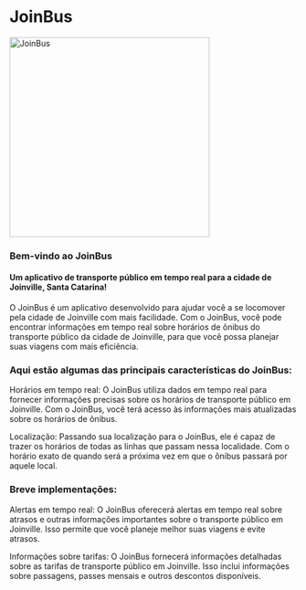 # JoinBus

<img  algin="center" alt="JoinBus" src="https://github.com/otavio27/JoinBus/blob/master/front/JoinBus/src/assets/joinbus.png"  class="centerImage" style="width: 350px; height: 350px; margim-left: 50%">

### Bem-vindo ao JoinBus 
#### Um aplicativo de transporte público em tempo real para a cidade de Joinville, Santa Catarina!

O JoinBus é um aplicativo desenvolvido para ajudar você a se locomover pela cidade de Joinville com mais facilidade. Com o JoinBus, você pode encontrar informações em tempo real sobre horários de ônibus do transporte público da cidade de Joinville, para que você possa planejar suas viagens com mais eficiência.

### Aqui estão algumas das principais características do JoinBus:

Horários em tempo real:
O JoinBus utiliza dados em tempo real para fornecer informações precisas sobre os horários de transporte público em Joinville. 
Com o JoinBus, você terá acesso às informações mais atualizadas sobre os horários de ônibus.
    
Localização:
Passando sua localização para o JoinBus, ele é capaz de trazer os horários de todas as linhas que passam nessa localidade.
Com o horário exato de quando será a próxima vez em que o ônibus passará por aquele local.

### Breve implementações:

Alertas em tempo real: 
O JoinBus oferecerá alertas em tempo real sobre atrasos e outras informações importantes sobre o transporte público em Joinville. 
Isso permite que você planeje melhor suas viagens e evite atrasos.

Informações sobre tarifas: 
O JoinBus fornecerá informações detalhadas sobre as tarifas de transporte público em Joinville. 
Isso inclui informações sobre passagens, passes mensais e outros descontos disponíveis.
